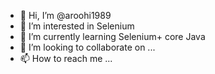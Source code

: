 - 👋 Hi, I’m @aroohi1989
- 👀 I’m interested in Selenium 
- 🌱 I’m currently learning Selenium+ core Java
- 💞️ I’m looking to collaborate on ...
- 📫 How to reach me ...

<!---
aroohi1989/aroohi1989 is a ✨ special ✨ repository because its `README.md` (this file) appears on your GitHub profile.
You can click the Preview link to take a look at your changes.
--->
